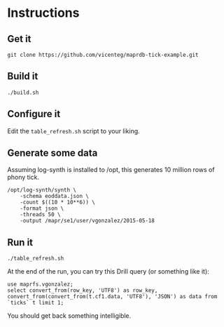 
# Instructions

## Get it

    git clone https://github.com/vicenteg/maprdb-tick-example.git

## Build it

    ./build.sh

## Configure it

Edit the `table_refresh.sh` script to your liking.

## Generate some data

Assuming log-synth is installed to /opt, this generates 10 million rows of phony tick.

    /opt/log-synth/synth \
        -schema eoddata.json \
        -count $((10 * 10**6)) \
        -format json \
        -threads 50 \
        -output /mapr/se1/user/vgonzalez/2015-05-18


## Run it

    ./table_refresh.sh

At the end of the run, you can try this Drill query (or something like it):

    use maprfs.vgonzalez;
    select convert_from(row_key, 'UTF8') as row_key, convert_from(convert_from(t.cf1.data, 'UTF8'), 'JSON') as data from `ticks` t limit 1;

You should get back something intelligible.